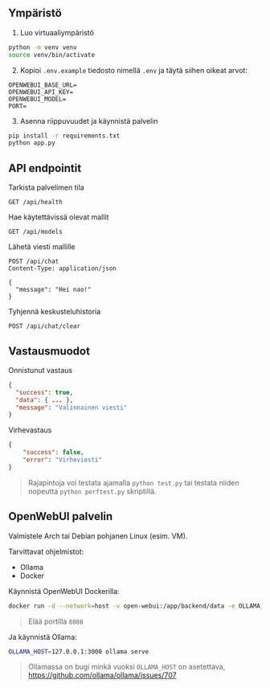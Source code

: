 ## Ympäristö

1. Luo virtuaaliympäristö

```sh
python -m venv venv
source venv/bin/activate
```

2. Kopioi `.env.example` tiedosto nimellä `.env` ja täytä siihen oikeat arvot:

```env
OPENWEBUI_BASE_URL=
OPENWEBUI_API_KEY=
OPENWEBUI_MODEL=
PORT=
```

3. Asenna riippuvuudet ja käynnistä palvelin

```sh
pip install -r requirements.txt
python app.py
```

## API endpointit

Tarkista palvelimen tila

```
GET /api/health
```

Hae käytettävissä olevat mallit

```
GET /api/models
```

Lähetä viesti mallille

```
POST /api/chat
Content-Type: application/json

{
  "message": "Hei nao!"
}
```

Tyhjennä keskusteluhistoria

```
POST /api/chat/clear
```

## Vastausmuodot

Onnistunut vastaus

```json
{
  "success": true,
  "data": { ... },
  "message": "Valinnainen viesti"
}
```

Virhevastaus

```json
{
    "success": false,
    "error": "Virheviesti"
}
```

> Rajapintoja voi testata ajamalla `python test.py` tai testata niiden nopeutta `python perftest.py` skriptillä.

## OpenWebUI palvelin

Valmistele Arch tai Debian pohjanen Linux (esim. VM).

Tarvittavat ohjelmistot:

-   Ollama
-   Docker

Käynnistä OpenWebUI Dockerilla:

```sh
docker run -d --network=host -v open-webui:/app/backend/data -e OLLAMA_BASE_URL=http://127.0.0.1:11434 --name open-webui --restart always ghcr.io/open-webui/open-webui:main
```

> Elää portilla `8080`

Ja käynnistä Ollama:

```sh
OLLAMA_HOST=127.0.0.1:3000 ollama serve
```

> Ollamassa on bugi minkä vuoksi `OLLAMA_HOST` on asetettava, https://github.com/ollama/ollama/issues/707
